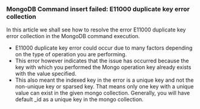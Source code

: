### MongoDB Command insert failed: E11000 duplicate key error collection
In this article we shall see how to resolve the error E11000 duplicate key error collection in the MongoDB command execution.

- E11000 duplicate key error could occur due to many factors depending on the type of operation you are performing.
- This error however indicates that the issue has occurred because the key with which you performed the Mongo operation key already exists with the value specified.
- This also meant the indexed key in the error is a unique key and not the non-unique key or sparsed key. That means only one key with a unique value can exist in the given mongo collection.
Generally, you will have default _id as a unique key in the mongo collection.
